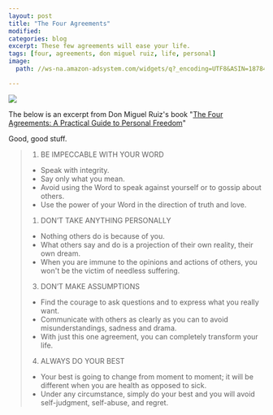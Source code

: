 ```yaml
---
layout: post
title: "The Four Agreements"
modified:
categories: blog
excerpt: These few agreements will ease your life.
tags: [four, agreements, don miguel ruiz, life, personal]
image:
  path: //ws-na.amazon-adsystem.com/widgets/q?_encoding=UTF8&ASIN=1878424580&Format=_SL250_&ID=AsinImage&MarketPlace=US&ServiceVersion=20070822&WS=1&tag=tquinnelly-20&language=en_US

---
```

<a href="https://www.amazon.com/Four-Agreements-Toltec-Wisdom-Collection/dp/1878424580?dchild=1&keywords=the+four+agreements&qid=1630763693&s=books&sr=1-2&linkCode=li3&tag=tquinnelly-20&linkId=00101c9bf0732b3b96bb4f605cba0cf0&language=en_US&ref_=as_li_ss_il" target="_blank"><img border="0" src="//ws-na.amazon-adsystem.com/widgets/q?_encoding=UTF8&ASIN=1878424580&Format=_SL250_&ID=AsinImage&MarketPlace=US&ServiceVersion=20070822&WS=1&tag=tquinnelly-20&language=en_US" ></a><img src="https://ir-na.amazon-adsystem.com/e/ir?t=tquinnelly-20&language=en_US&l=li3&o=1&a=1878424580" width="1" height="1" border="0" alt="" style="border:none !important; margin:0px !important;" />

The below is an excerpt from Don Miguel Ruiz's book "[The Four Agreements: A Practical Guide to Personal Freedom](http://www.amazon.com/gp/product/1878424319/ref=as_li_tl?ie=UTF8&camp=1789&creative=390957&creativeASIN=1878424319&linkCode=as2&tag=quinnelly-20&linkId=2D4XHCNWYWOGLUYN)"

Good, good stuff.


> 1. BE IMPECCABLE WITH YOUR WORD
> 	- Speak with integrity.
> 	- Say only what you mean.
> 	- Avoid using the Word to speak against yourself or to gossip about others.
> 	- Use the power of your Word in the direction of truth and love.
> 
> 1. DON’T TAKE ANYTHING PERSONALLY
> 	- Nothing others do is because of you.
> 	- What others say and do is a projection of their own reality, their own dream.
> 	- When you are immune to the opinions and actions of others, you won't be the victim of needless suffering.
> 
> 3. DON’T MAKE ASSUMPTIONS
> 	- Find the courage to ask questions and to express what you really want.
> 	- Communicate with others as clearly as you can to avoid misunderstandings, sadness and drama.
> 	- With just this one agreement, you can completely transform your life.
> 
> 4. ALWAYS DO YOUR BEST
> 	- Your best is going to change from moment to moment; it will be different when you are health as opposed to sick.
> 	- Under any circumstance, simply do your best and you will avoid self-judgment, self-abuse, and regret.
> 
